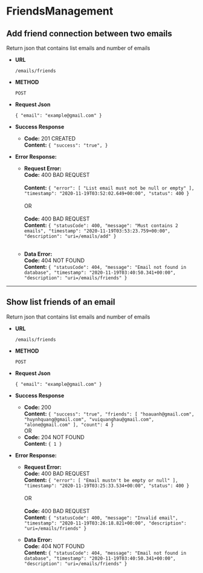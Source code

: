 # FriendsManagement

**Add friend connection between two emails**
----
Return json that contains list emails and number of emails 
* **URL**

   `/emails/friends`
  
* **METHOD**

  `POST`
  
* **Request Json**

  `{
      "email": "example@gmail.com"
  }`
* **Success Response**
   * **Code:** 201 CREATED <br />
   **Content:**
  `{
    "success": "true",
   }`
* **Error Response:**
   * **Request Error:** <br />
             **Code:** 400 BAD REQUEST <br /><br />
             **Content:** 
             `{
                "error": [
                    "List email must not be null or empty"
                ],
                "timestamp": "2020-11-19T03:52:02.649+00:00",
                "status": 400
            }`<br /><br />
               OR<br /><br />
             **Code:** 400 BAD REQUEST <br />
             **Content:** `{
                "statusCode": 400,
                "message": "Must contains 2 emails",
                "timestamp": "2020-11-19T03:53:23.759+00:00",
                "description": "uri=/emails/add"
            }` <br /><br />
            
    * **Data Error:** <br />
             **Code:** 404 NOT FOUND <br />
                   **Content:** `{
                      "statusCode": 404,
                      "message": "Email not found in database",
                      "timestamp": "2020-11-19T03:40:50.341+00:00",
                      "description": "uri=/emails/friends"
                  }` <br />
-------------------------------------------------------------
                  
**Show list friends of an email**
----
Return json that contains list emails and number of emails 
* **URL**

   `/emails/friends`
  
* **METHOD**

  `POST`
  
* **Request Json**

  `{
      "email": "example@gmail.com"
  }`
* **Success Response**
   * **Code:** 200 <br />
   **Content:**
  `{
    "success": "true",
    "friends": [
        "hoauanh@gmail.com",
        "huynhquang@gmail.com",
        "vuiquanghau@gmail.com",
        "alone@gmail.com"
    ],
    "count": 4
   }`<br /> OR <br />
   * **Code:** 204 NOT FOUND <br />
   **Content:**
  `{
    1
   }`
* **Error Response:**
   * **Request Error:** <br />
             **Code:** 400 BAD REQUEST <br />
             **Content:** 
             `{
                "error": [
                    "Email mustn't be empty or null"
                ],
                "timestamp": "2020-11-19T03:25:33.534+00:00",
                "status": 400
               }`<br /><br />
               OR<br /><br />
             **Code:** 400 BAD REQUEST <br />
             **Content:** `{
             "statusCode": 400,
             "message": "Invalid email",
             "timestamp": "2020-11-19T03:26:18.821+00:00",
             "description": "uri=/emails/friends"
            }` <br />
            
    * **Data Error:** <br />
             **Code:** 404 NOT FOUND <br />
                   **Content:** `{
                      "statusCode": 404,
                      "message": "Email not found in database",
                      "timestamp": "2020-11-19T03:40:50.341+00:00",
                      "description": "uri=/emails/friends"
                  }` <br />
                 

